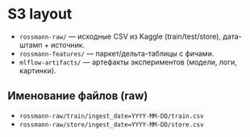 <!-- /docs/03_data_s3_layout.md -->
# S3 layout

- `rossmann-raw/` — исходные CSV из Kaggle (train/test/store), дата-штамп + источник.
- `rossmann-features/` — паркет/дельта-таблицы с фичами.
- `mlflow-artifacts/` — артефакты экспериментов (модели, логи, картинки).

## Именование файлов (raw)
- `rossmann-raw/train/ingest_date=YYYY-MM-DD/train.csv`
- `rossmann-raw/store/ingest_date=YYYY-MM-DD/store.csv`
